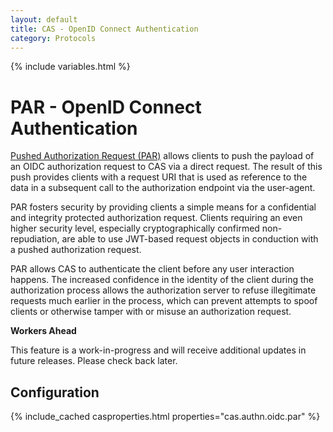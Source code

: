 ```yaml
---
layout: default
title: CAS - OpenID Connect Authentication
category: Protocols
---
```

{% include variables.html %}

# PAR - OpenID Connect Authentication

[Pushed Authorization Request (PAR)](https://tools.ietf.org/html/draft-ietf-oauth-par) allows clients to push the payload of an OIDC authorization request to CAS via a direct request. The result of this push provides clients with a request URI that is used as reference to the data in a subsequent call to the authorization endpoint via the user-agent.

PAR fosters security by providing clients a simple means for a confidential and integrity protected authorization request. Clients requiring an even higher security level, especially cryptographically confirmed non-repudiation, are able to use JWT-based request objects in conduction with a pushed authorization request.

PAR allows CAS to authenticate the client before any user interaction happens. The increased confidence in the identity of the client during the authorization process allows the authorization server to refuse illegitimate requests much earlier in the process, which can prevent attempts to spoof clients or otherwise tamper with or misuse an authorization request.

<div class="alert alert-warning"><strong>Workers Ahead</strong><p>This feature is a work-in-progress and will receive additional
updates in future releases. Please check back later.</p></div>

## Configuration

{% include_cached casproperties.html properties="cas.authn.oidc.par" %}
